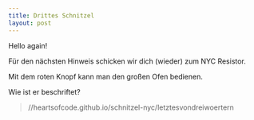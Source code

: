 ```yaml
---
title: Drittes Schnitzel
layout: post
---
```


Hello again!

Für den nächsten Hinweis schicken wir dich (wieder) zum NYC Resistor.

Mit dem roten Knopf kann man den großen Ofen bedienen.

Wie ist er beschriftet?

> //heartsofcode.github.io/schnitzel-nyc/letztesvondreiwoertern
